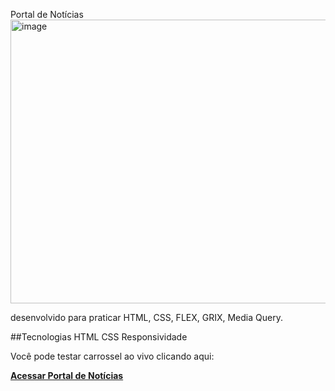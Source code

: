 Portal de Notícias
<img width="939" height="454" alt="image" src="https://github.com/user-attachments/assets/d96b7c9c-15b5-4ceb-a793-031b8ab042e2" />


desenvolvido para praticar HTML, CSS, FLEX, GRIX, Media Query.

##Tecnologias
HTML
CSS
Responsividade

Você pode testar carrossel ao vivo clicando aqui:

**[Acessar Portal de Notícias](https://leandrosani.github.io/portal-de-noticias/index.html)**
